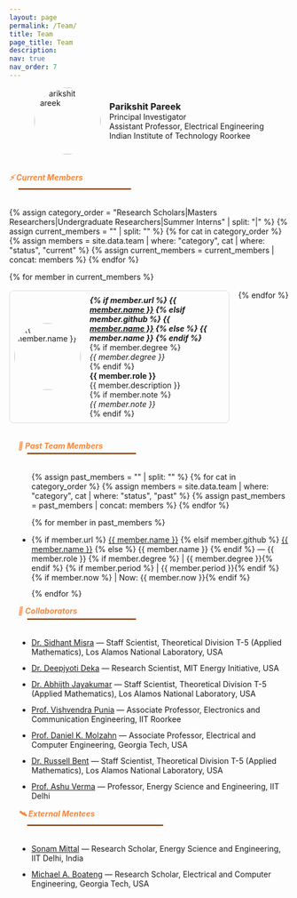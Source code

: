 ```yaml
---
layout: page
permalink: /Team/
title: Team
page_title: Team
description: 
nav: true
nav_order: 7
---
```


<!-- Lab Logo + PI Info Side by Side -->
<div style="display: flex; align-items: center; justify-content: center; gap: 2rem; flex-wrap: wrap; margin-bottom: 2rem;">
  <!-- Lab Logo -->
  <!-- <div>
    <img src="{{ '/assets/img/Lab_Logo.jpg' | relative_url }}" alt="Lab Logo" style="width: 180px;" />
  </div> -->
  
  <!-- PI Info -->
  <div style="display: flex; align-items: center; gap: 1rem;">
    <img src="{{ '/assets/img/parikshit_zoomed.jpg' | relative_url }}" alt="Parikshit Pareek" style="width: 120px; border-radius: 50%;" />
    <div>
      <h3 style="margin: 0;"><a href="https://psquare-lab.github.io" style="text-decoration: none;">Parikshit Pareek</a></h3>
      <p style="margin: 0;">Principal Investigator<br>Assistant Professor, Electrical Engineering<br>Indian Institute of Technology Roorkee</p>
    </div>
  </div>
</div>


<div style="display: flex; flex-direction: column; align-items: flex-start; margin-bottom: 1rem;">
  <div style="display: flex; align-items: center; gap: 0.4rem;">
    <h5 style="color: #f8873c; font-weight: bold; margin: 0;">⚡ Current Members</h5>
  </div>
  <hr style="width: 40%; border: 1px solid #f8873c; margin: 0.3rem 0 1rem 1rem;" />
</div>


{% assign category_order = "Research Scholars|Masters Researchers|Undergraduate Researchers|Summer Interns" | split: "|" %}
{% assign current_members = "" | split: "" %}
{% for cat in category_order %}
  {% assign members = site.data.team | where: "category", cat | where: "status", "current" %}
  {% assign current_members = current_members | concat: members %}
{% endfor %}

<div style="display: flex; flex-wrap: wrap; gap: 1rem; margin-bottom: 2rem;">
  {% for member in current_members %}
    <div style="display: flex; align-items: center; gap: 1rem; flex: 1 1 33%; padding: 0.5rem; border: 1px solid #ddd; border-radius: 8px;">
      <img src="{{ '/assets/img/' | append: member.image | relative_url }}"
           alt="{{ member.name }}"
           style="width: 120px; height: 120px; object-fit: cover; border-radius: 50%; transition: transform 0.3s ease;"
           onmouseover="this.style.transform='scale(1)'"
           onmouseout="this.style.transform='scale(1)'"
           onerror="this.onerror=null; this.src='{{ '/assets/img/Lab_Logo.jpg' | relative_url }}';" />
      <div>
        <h5 style="margin: 0;">
          {% if member.url %}
            <a href="{{ member.url }}" target="_blank">{{ member.name }}</a>
          {% elsif member.github %}
            <a href="{{ member.github }}" target="_blank">{{ member.name }}</a>
          {% else %}
            {{ member.name }}
          {% endif %}
        </h5>
        {% if member.degree %}
          <p style="margin: 0;"><em>{{ member.degree }}</em></p>
        {% endif %}
        <p style="margin: 0;"><strong>{{ member.role }}</strong></p>
        <p style="margin: 0;">{{ member.description }}</p>
        {% if member.note %}
          <p style="margin: 0; font-style: italic;">{{ member.note }}</p>
        {% endif %}
      </div>
    </div>
  {% endfor %}
</div>

<!-- Wrapper to align everything to the left -->
<div style="max-width: 1300px; margin: 0 auto 2rem auto; padding-left: 1rem; text-align: left;">



<div style="display: flex; flex-direction: column; align-items: flex-start; margin-bottom: 1rem;">
  <div style="display: flex; align-items: center; gap: 0.4rem;">
    <h5 style="color: #f8873c; font-weight: bold; margin: 0;">🏁 Past Team Members</h5>
  </div>
  <hr style="width: 40%; border: 1px solid #f8873c; margin: 0.3rem 0 1rem 1rem;" />
</div>

<ul style="list-style-type: disc; padding-left: 1.5rem;">
  {% assign past_members = "" | split: "" %}
  {% for cat in category_order %}
    {% assign members = site.data.team | where: "category", cat | where: "status", "past" %}
    {% assign past_members = past_members | concat: members %}
  {% endfor %}

  {% for member in past_members %}
    <li style="margin-bottom: 0.75rem;">
      {% if member.url %}
        <a href="{{ member.url }}" target="_blank">{{ member.name }}</a>
      {% elsif member.github %}
        <a href="{{ member.github }}" target="_blank">{{ member.name }}</a>
      {% else %}
        {{ member.name }}
      {% endif %}
      — {{ member.role }}
      {% if member.degree %} | {{ member.degree }}{% endif %}
      {% if member.period %} | {{ member.period }}{% endif %}
      {% if member.now %} | Now: {{ member.now }}{% endif %}
    </li>
  {% endfor %}
</ul>



<div style="display: flex; flex-direction: column; align-items: flex-start; margin-bottom: 1rem;">
  <div style="display: flex; align-items: center; gap: 0.4rem;">
    <h5 style="color: #f8873c; font-weight: bold; margin: 0;">🤝 Collaborators</h5>
  </div>
  <hr style="width: 40%; border: 1px solid #f8873c; margin: 0.3rem 0 1rem 1rem;" />
</div>

<ul style="list-style-type: disc; padding-left: 1.5rem;">
  <li style="margin-bottom: 0.75rem;"><a href="https://sidhantmisra.github.io" target="_blank">Dr. Sidhant Misra</a> — Staff Scientist, Theoretical Division T-5 (Applied Mathematics), Los Alamos National Laboratory, USA</li>
  <li style="margin-bottom: 0.75rem;"><a href="https://energy.mit.edu/profile/deepjyoti-deka/" target="_blank">Dr. Deepjyoti Deka</a> — Research Scientist, MIT Energy Initiative, USA</li>
  <li style="margin-bottom: 0.75rem;"><a href="https://biryani.github.io" target="_blank">Dr. Abhijth Jayakumar</a> — Staff Scientist, Theoretical Division T-5 (Applied Mathematics), Los Alamos National Laboratory, USA</li>
  <li style="margin-bottom: 0.75rem;"><a href="https://sites.google.com/view/vishvendra" target="_blank">Prof. Vishvendra Punia</a> — Associate Professor, Electronics and Communication Engineering, IIT Roorkee</li>
  <li style="margin-bottom: 0.75rem;"><a href="https://molzahn.github.io" target="_blank">Prof. Daniel K. Molzahn</a> — Associate Professor, Electrical and Computer Engineering, Georgia Tech, USA</li>
  <li style="margin-bottom: 0.75rem;"><a href="https://public.lanl.gov/rbent/" target="_blank">Dr. Russell Bent</a> — Staff Scientist, Theoretical Division T-5 (Applied Mathematics), Los Alamos National Laboratory, USA</li>
  <li style="margin-bottom: 0.75rem;"><a href="https://abudhabi.iitd.ac.in/averma" target="_blank">Prof. Ashu Verma</a> — Professor, Energy Science and Engineering, IIT Delhi</li>
</ul>


<div style="display: flex; flex-direction: column; align-items: flex-start; margin-bottom: 1rem;">
  <div style="display: flex; align-items: center; gap: 0.2rem;">
    <h5 style="color: #f8873c; font-weight: bold; margin: 0;">🛰️ External Mentees</h5>
  </div>
  <hr style="width: 50%; border: 1px solid #f8873c; margin: 0.3rem 0 1rem 1rem;" />
</div>

<ul style="list-style-type: disc; padding-left: 1.5rem;">
  <li style="margin-bottom: 0.75rem;"><a href="https://scholar.google.co.in/citations?hl=en&user=mfYM1zEAAAAJ" target="_blank">Sonam Mittal</a> — Research Scholar, Energy Science and Engineering, IIT Delhi, India</li>
  <li style="margin-bottom: 0.75rem;"><a href="#" target="_blank">Michael A. Boateng</a> — Research Scholar, Electrical and Computer Engineering, Georgia Tech, USA</li>
</ul>

</div>
